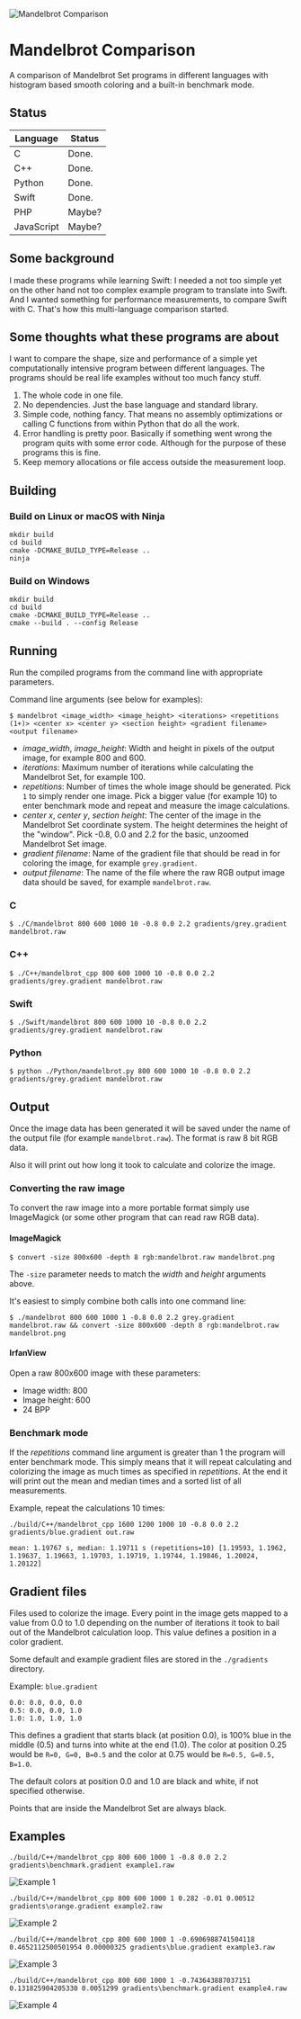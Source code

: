 ![Mandelbrot Comparison](images/title.png)

# Mandelbrot Comparison
A comparison of Mandelbrot Set programs in different languages with histogram based smooth coloring and a built-in benchmark mode.

## Status

| Language   | Status |
| ---------- | ------ |
| C          | Done.  |
| C++        | Done.  |
| Python     | Done.  |
| Swift      | Done.  |
| PHP        | Maybe? |
| JavaScript | Maybe? |

## Some background

I made these programs while learning Swift: I needed a not too simple yet on the other hand not too complex example program to translate into Swift. And I wanted something for performance measurements, to compare Swift with C. That's how this multi-language comparison started.

## Some thoughts what these programs are about

I want to compare the shape, size and performance of a simple yet computationally intensive program between different languages. The programs should be real life examples without too much fancy stuff.

1. The whole code in one file.
2. No dependencies. Just the base language and standard library.
3. Simple code, nothing fancy. That means no assembly optimizations or calling C functions from within Python that do all the work.
4. Error handling is pretty poor. Basically if something went wrong the program quits with some error code. Although for the purpose of these programs this is fine.
5. Keep memory allocations or file access outside the measurement loop.

## Building

### Build on Linux or macOS with Ninja

```
mkdir build
cd build
cmake -DCMAKE_BUILD_TYPE=Release ..
ninja
```

### Build on Windows

```
mkdir build
cd build
cmake -DCMAKE_BUILD_TYPE=Release ..
cmake --build . --config Release
```

## Running

Run the compiled programs from the command line with appropriate parameters.

Command line arguments (see below for examples):

```
$ mandelbrot <image_width> <image_height> <iterations> <repetitions (1+)> <center x> <center y> <section height> <gradient filename> <output filename>
```

- *image_width*, *image_height*: Width and height in pixels of the output image, for example 800 and 600.
- *iterations*: Maximum number of iterations while calculating the Mandelbrot Set, for example 100.
- *repetitions*: Number of times the whole image should be generated. Pick `1` to simply render one image. Pick a bigger value (for example 10) to enter benchmark mode and repeat and measure the image calculations.
- *center x*, *center y*, *section height*: The center of the image in the Mandelbrot Set coordinate system. The height determines the height of the "window". Pick -0.8, 0.0 and 2.2 for the basic, unzoomed Mandelbrot Set image.
- *gradient filename*: Name of the gradient file that should be read in for coloring the image, for example `grey.gradient`.
- *output filename*: The name of the file where the raw RGB output image data should be saved, for example `mandelbrot.raw`.

### C
```
$ ./C/mandelbrot 800 600 1000 10 -0.8 0.0 2.2 gradients/grey.gradient mandelbrot.raw
```

### C++
```
$ ./C++/mandelbrot_cpp 800 600 1000 10 -0.8 0.0 2.2 gradients/grey.gradient mandelbrot.raw
```

### Swift
```
$ ./Swift/mandelbrot 800 600 1000 10 -0.8 0.0 2.2 gradients/grey.gradient mandelbrot.raw
```

### Python
```
$ python ./Python/mandelbrot.py 800 600 1000 10 -0.8 0.0 2.2 gradients/grey.gradient mandelbrot.raw
```

## Output

Once the image data has been generated it will be saved under the name of the output file (for example `mandelbrot.raw`). The format is raw 8 bit RGB data.

Also it will print out how long it took to calculate and colorize the image.

### Converting the raw image

To convert the raw image into a more portable format simply use ImageMagick (or some other program that can read raw RGB data).

#### ImageMagick

```
$ convert -size 800x600 -depth 8 rgb:mandelbrot.raw mandelbrot.png
```

The `-size` parameter needs to match the *width* and *height* arguments above.

It's easiest to simply combine both calls into one command line:

```
$ ./mandelbrot 800 600 1000 1 -0.8 0.0 2.2 grey.gradient mandelbrot.raw && convert -size 800x600 -depth 8 rgb:mandelbrot.raw mandelbrot.png
```

#### IrfanView

Open a raw 800x600 image with these parameters:

- Image width: 800
- Image height: 600
- 24 BPP

### Benchmark mode

If the *repetitions* command line argument is greater than 1 the program will enter benchmark mode. This simply means that it will repeat calculating and colorizing the image as much times as specified in *repetitions*. At the end it will print out the mean and median times and a sorted list of all measurements.

Example, repeat the calculations 10 times:

```
./build/C++/mandelbrot_cpp 1600 1200 1000 10 -0.8 0.0 2.2 gradients/blue.gradient out.raw
```

```
mean: 1.19767 s, median: 1.19711 s (repetitions=10) [1.19593, 1.1962, 1.19637, 1.19663, 1.19703, 1.19719, 1.19744, 1.19846, 1.20024, 1.20122]
```

## Gradient files

Files used to colorize the image. Every point in the image gets mapped to a value from 0.0 to 1.0 depending on the number of iterations it took to bail out of the Mandelbrot calculation loop. This value defines a position in a color gradient.

Some default and example gradient files are stored in the `./gradients` directory.

Example: `blue.gradient`
```
0.0: 0.0, 0.0, 0.0
0.5: 0.0, 0.0, 1.0
1.0: 1.0, 1.0, 1.0
```

This defines a gradient that starts black (at position 0.0), is 100% blue in the middle (0.5) and turns into white at the end (1.0). The color at position 0.25 would be `R=0, G=0, B=0.5` and the color at 0.75 would be `R=0.5, G=0.5, B=1.0`.

The default colors at position 0.0 and 1.0 are black and white, if not specified otherwise.

Points that are inside the Mandelbrot Set are always black.

## Examples

```
./build/C++/mandelbrot_cpp 800 600 1000 1 -0.8 0.0 2.2 gradients\benchmark.gradient example1.raw
```

![Example 1](images/example1.png)

```
./build/C++/mandelbrot_cpp 800 600 1000 1 0.282 -0.01 0.00512 gradients\orange.gradient example2.raw
```

![Example 2](images/example2.png)

```
./build/C++/mandelbrot_cpp 800 600 1000 1 -0.6906988741504118 0.4652112500501954 0.00000325 gradients\blue.gradient example3.raw
```

![Example 3](images/example3.png)

```
./build/C++/mandelbrot_cpp 800 600 1000 1 -0.743643887037151 0.131825904205330 0.0051299 gradients\benchmark.gradient example4.raw
```

![Example 4](images/example4.png)
